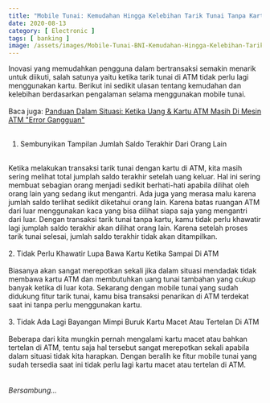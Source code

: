 ```yaml
---
title: "Mobile Tunai: Kemudahan Hingga Kelebihan Tarik Tunai Tanpa Kartu di ATM"
date: 2020-08-13
category: [ Electronic ]
tags: [ banking ]
image: /assets/images/Mobile-Tunai-BNI-Kemudahan-Hingga-Kelebihan-Tarik-Tunai-Tanpa-Kartu-di-ATM.jpg
---
```

Inovasi yang memudahkan pengguna dalam bertransaksi semakin menarik untuk diikuti, salah satunya yaitu ketika tarik tunai di ATM tidak perlu lagi menggunakan kartu. Berikut ini sedikit ulasan tentang kemudahan dan kelebihan berdasarkan pengalaman selama menggunakan mobile tunai.<br />
<br />
Baca juga: <a href="https://www.mohamadrido.com/panduan-dalam-situasi-ketika-uang-dan-kartu-atm-masih-di-mesin-atm-yang-tiba-tiba-error-gangguan">Panduan Dalam Situasi: Ketika Uang & Kartu ATM Masih Di Mesin ATM "Error Gangguan"</a><br />
<br />
1. Sembunyikan Tampilan Jumlah Saldo Terakhir Dari Orang Lain<br />
<br />
Ketika melakukan transaksi tarik tunai dengan kartu di ATM, kita masih sering melihat total jumplah saldo terakhir setelah uang keluar. Hal ini sering membuat sebagian orang menjadi sedikit berhati-hati apabila dilihat oleh orang lain yang sedang ikut mengantri. Ada juga yang merasa malu karena jumlah saldo terlihat sedikit diketahui orang lain. Karena batas ruangan ATM dari luar menggunakan kaca yang bisa dilihat siapa saja yang mengantri dari luar. Dengan transaksi tarik tunai tanpa kartu, kamu tidak perlu khawatir lagi jumplah saldo terakhir akan dilihat orang lain. Karena setelah proses tarik tunai selesai, jumlah saldo terakhir tidak akan ditampilkan.
<br />
<br />
2. Tidak Perlu Khawatir Lupa Bawa Kartu Ketika Sampai Di ATM<br />
<br />
Biasanya akan sangat merepotkan sekali jika dalam situasi mendadak tidak membawa kartu ATM dan membutuhkan uang tunai tambahan yang cukup banyak ketika di luar kota. Sekarang dengan mobile tunai yang sudah didukung fitur tarik tunai, kamu bisa transaksi penarikan di ATM terdekat saat ini tanpa perlu menggunakan kartu.  
<br />
<br />
3. Tidak Ada Lagi Bayangan Mimpi Buruk Kartu Macet Atau Tertelan Di ATM<br />
<br />
Beberapa dari kita mungkin pernah mengalami kartu macet atau bahkan tertelan di ATM, tentu saja hal tersebut sangat merepotkan sekali apabila dalam situasi tidak kita harapkan. Dengan beralih ke fitur mobile tunai yang sudah tersedia saat ini tidak perlu lagi kartu macet atau tertelan di ATM.
<br />
<br />
<br />
<i>Bersambung...</i>
